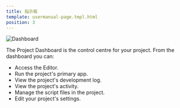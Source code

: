 ```yaml
---
title: 指示板
template: usermanual-page.tmpl.html
position: 3
---
```


![Dashboard][1]

The Project Dashboard is the control centre for your project. From the dashboard you can:

* Access the Editor.
* Run the project's primary app.
* View the project's development log.
* View the project's activity.
* Manage the script files in the project.
* Edit your project's settings.

[1]: /images/platform/dashboard.png

